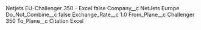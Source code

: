 <?xml version="1.0" encoding="UTF-8"?>
<CustomMetadata xmlns="http://soap.sforce.com/2006/04/metadata" xmlns:xsi="http://www.w3.org/2001/XMLSchema-instance" xmlns:xsd="http://www.w3.org/2001/XMLSchema">
    <label>Netjets EU-Challenger 350 - Excel</label>
    <protected>false</protected>
    <values>
        <field>Company__c</field>
        <value xsi:type="xsd:string">NetJets Europe</value>
    </values>
    <values>
        <field>Do_Not_Combine__c</field>
        <value xsi:type="xsd:boolean">false</value>
    </values>
    <values>
        <field>Exchange_Rate__c</field>
        <value xsi:type="xsd:double">1.0</value>
    </values>
    <values>
        <field>From_Plane__c</field>
        <value xsi:type="xsd:string">Challenger 350</value>
    </values>
    <values>
        <field>To_Plane__c</field>
        <value xsi:type="xsd:string">Citation Excel</value>
    </values>
</CustomMetadata>
